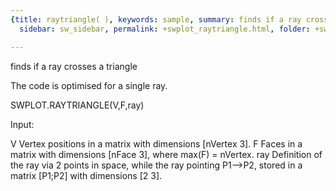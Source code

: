 ```yaml
---
{title: raytriangle( ), keywords: sample, summary: finds if a ray crosses a triangle,
  sidebar: sw_sidebar, permalink: +swplot_raytriangle.html, folder: +swplot, mathjax: 'true'}

---
```

  finds if a ray crosses a triangle
 
  The code is optimised for a single ray.
 
  SWPLOT.RAYTRIANGLE(V,F,ray)
 
  Input:
 
  V         Vertex positions in a matrix with dimensions [nVertex 3].
  F         Faces in a matrix with dimensions [nFace 3], where 
                max(F) = nVertex.
  ray       Definition of the ray via 2 points in space, while the ray
            pointing P1-->P2, stored in a matrix [P1;P2] with dimensions 
            [2 3].
 

